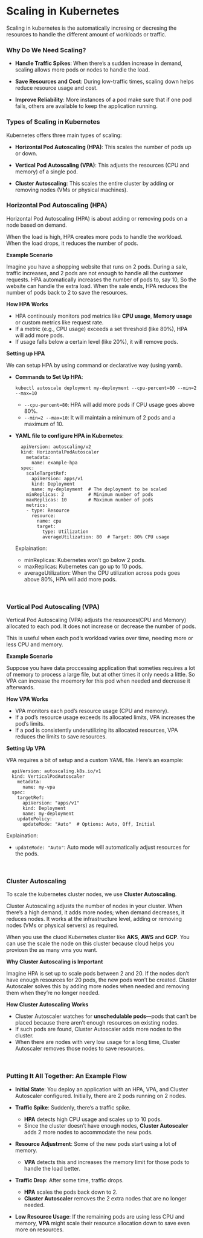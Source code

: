 # Scaling in Kubernetes

Scaling in kubernetes is the automatically incresing or decresing the resources to handle the different amount of workloads or traffic.

### Why Do We Need Scaling?

- **Handle Traffic Spikes**: When there’s a sudden increase in demand, scaling allows more pods or nodes to handle the load.

- **Save Resources and Cost**: During low-traffic times, scaling down helps reduce resource usage and cost.

- **Improve Reliability**: More instances of a pod make sure that if one pod fails, others are available to keep the application running.


### Types of Scaling in Kubernetes

Kubernetes offers three main types of scaling:

  - **Horizontal Pod Autoscaling (HPA)**: This scales the number of pods up or down.

  - **Vertical Pod Autoscaling (VPA)**: This adjusts the resources (CPU and memory) of a single pod.

  - **Cluster Autoscaling**: This scales the entire cluster by adding or removing nodes (VMs or physical machines).


### Horizontal Pod Autoscaling (HPA)

Horizontal Pod Autoscaling (HPA) is about adding or removing pods on a node based on demand.

When the load is high, HPA creates more pods to handle the workload. When the load drops, it reduces the number of pods. 

**Example Scenario**

  Imagine you have a shopping website that runs on 2 pods. During a sale, traffic increases, and 2 pods are not enough to handle all the customer requests. HPA automatically increases the number of pods to, say 10, So the website can handle the extra load. When the sale ends, HPA reduces the number of pods back to 2 to save the resources.

**How HPA Works**

  - HPA continously monitors pod metrics like **CPU usage**, **Memory usage** or custom metrics like request rate.
  - If a metric (e.g., CPU usage) exceeds a set threshold (like 80%), HPA will add more pods.
  - If usage falls below a certain level (like 20%), it will remove pods.

**Setting up HPA**

We can setup HPA by using command or declarative way (using yaml).

  - **Commands to Set Up HPA**:

    ```kubectl autoscale deployment my-deployment --cpu-percent=80 --min=2 --max=10```

    - ```--cpu-percent=80```: HPA will add more pods if CPU usage goes above 80%.
    - ```--min=2 --max=10```: It will maintain a minimum of 2 pods and a maximum of 10.

  - **YAML file to configure HPA in Kubernetes**:

    ```
      apiVersion: autoscaling/v2
      kind: HorizontalPodAutoscaler
        metadata:
          name: example-hpa
      spec:
        scaleTargetRef:
          apiVersion: apps/v1
          kind: Deployment
          name: my-deployment  # The deployment to be scaled
        minReplicas: 2         # Minimum number of pods
        maxReplicas: 10        # Maximum number of pods
        metrics:
        - type: Resource
          resource:
            name: cpu
            target:
              type: Utilization
              averageUtilization: 80  # Target: 80% CPU usage
    ```

    Explaination:

      - minReplicas: Kubernetes won’t go below 2 pods.
      - maxReplicas: Kubernetes can go up to 10 pods.
      - averageUtilization: When the CPU utilization across pods goes above 80%, HPA will add more pods.

<br>

### Vertical Pod Autoscaling (VPA)

Vertical Pod Autoscaling (VPA) adjusts the resources(CPU and Memory) allocated to each pod. It does not increase or decrease the number of pods. 

This is useful when each pod’s workload varies over time, needing more or less CPU and memory.

**Example Scenario**

Suppose you have data proccessing application that someties requires a lot of memory to process a large file, but at other times it only needs a little. So VPA can increase the moemory for this pod when needed and decrease it afterwards.

**How VPA Works**

  - VPA monitors each pod’s resource usage (CPU and memory).
  - If a pod’s resource usage exceeds its allocated limits, VPA increases the pod’s limits.
  - If a pod is consistently underutilizing its allocated resources, VPA reduces the limits to save resources.

**Setting Up VPA**

VPA requires a bit of setup and a custom YAML file. Here’s an example:

```
  apiVersion: autoscaling.k8s.io/v1
  kind: VerticalPodAutoscaler
    metadata:
      name: my-vpa
  spec:
    targetRef:
      apiVersion: "apps/v1"
      kind: Deployment
      name: my-deployment
    updatePolicy:
      updateMode: "Auto"  # Options: Auto, Off, Initial
```

Explaination:
- ```updateMode: "Auto"```: Auto mode will automatically adjust resources for the pods.
      
<br>

### Cluster Autoscaling

To scale the kubernetes cluster nodes, we use **Cluster Autoscaling**.

Cluster Autoscaling adjusts the number of nodes in your cluster. When there’s a high demand, it adds more nodes; when demand decreases, it reduces nodes. It works at the infrastructure level, adding or removing nodes (VMs or physical servers) as required. 

When you use the cluod Kubernetes cluster like **AKS**, **AWS** and **GCP**. You can use the scale the node on this cluster because cloud helps you proviosn the as many vms you want.

**Why Cluster Autoscaling is Important**

Imagine HPA is set up to scale pods between 2 and 20. If the nodes don’t have enough resources for 20 pods, the new pods won’t be created. Cluster Autoscaler solves this by adding more nodes when needed and removing them when they’re no longer needed.

**How Cluster Autoscaling Works**

  - Cluster Autoscaler watches for **unschedulable pods**—pods that can’t be placed because there aren’t enough resources on existing nodes.
  - If such pods are found, Cluster Autoscaler adds more nodes to the cluster.
  - When there are nodes with very low usage for a long time, Cluster Autoscaler removes those nodes to save resources.


<br>

### Putting It All Together: An Example Flow

- **Initial State**: You deploy an application with an HPA, VPA, and Cluster Autoscaler configured. Initially, there are 2 pods running on 2 nodes.

- **Traffic Spike**: Suddenly, there’s a traffic spike.
  - **HPA** detects high CPU usage and scales up to 10 pods.
  - Since the cluster doesn’t have enough nodes, **Cluster Autoscaler** adds 2 more nodes to accommodate the new pods.

- **Resource Adjustment**: Some of the new pods start using a lot of memory.
  - **VPA** detects this and increases the memory limit for those pods to handle the load better.
    
- **Traffic Drop**: After some time, traffic drops.
  - **HPA** scales the pods back down to 2.
  - **Cluster Autoscaler** removes the 2 extra nodes that are no longer needed.

- **Low Resource Usage**: If the remaining pods are using less CPU and memory, **VPA** might scale their resource allocation down to save even more on resources.

<br>

